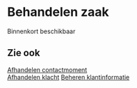 # Behandelen zaak

Binnenkort beschikbaar

## Zie ook

[Afhandelen contactmoment](../afhandelen-contactmoment/)  
[Afhandelen klacht](../afhandelen-klacht/)
[Beheren klantinformatie](../beheren-klantinformatie/)  
